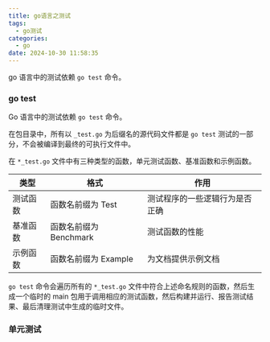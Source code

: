 ```yaml
---
title: go语言之测试
tags:
  - go测试
categories:
  - go
date: 2024-10-30 11:58:35
---
```


go 语言中的测试依赖 `go test` 命令。

<!-- more -->

### go test

Go 语言中的测试依赖 `go test` 命令。

在包目录中，所有以 `_test.go` 为后缀名的源代码文件都是 `go test` 测试的一部分，不会被编译到最终的可执行文件中。

在 `*_test.go` 文件中有三种类型的函数，单元测试函数、基准函数和示例函数。

| 类型     | 格式                   | 作用                           |
| -------- | ---------------------- | ------------------------------ |
| 测试函数 | 函数名前缀为 Test      | 测试程序的一些逻辑行为是否正确 |
| 基准函数 | 函数名前缀为 Benchmark | 测试函数的性能                 |
| 示例函数 | 函数名前缀为 Example   | 为文档提供示例文档             |

`go test` 命令会遍历所有的 `*_test.go` 文件中符合上述命名规则的函数，然后生成一个临时的 main 包用于调用相应的测试函数，然后构建并运行、报告测试结果、最后清理测试中生成的临时文件。

### 单元测试
